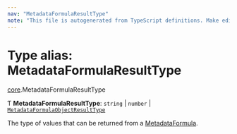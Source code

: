 ```yaml
---
nav: "MetadataFormulaResultType"
note: "This file is autogenerated from TypeScript definitions. Make edits to the comments in the TypeScript file and then run `make docs` to regenerate this file."
---
```

# Type alias: MetadataFormulaResultType

[core](../modules/core.md).MetadataFormulaResultType

Ƭ **MetadataFormulaResultType**: `string` \| `number` \| [`MetadataFormulaObjectResultType`](../interfaces/core.MetadataFormulaObjectResultType.md)

The type of values that can be returned from a [MetadataFormula](core.MetadataFormula.md).
